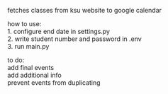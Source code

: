 fetches classes from ksu website to google calendar

how to use:<br>
    1. configure end date in settings.py<br>
    2. write student number and password in .env<br>
    3. run main.py<br>

to do:<br>
add final events<br>
add additional info<br>
prevent events from duplicating<br>
